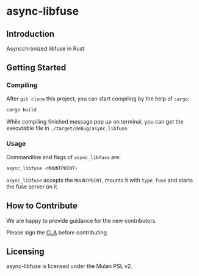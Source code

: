 # async-libfuse

## Introduction
Asyncchronized libfuse in Rust

## Getting Started

### Compiling

After `git clone` this project, you can start compiling by the help of `cargo`:

```sh
cargo build
```

While compiling finished message pop up on terminal, you can get the executable file in `./target/debug/async_libfuse`.

### Usage

Commandline and flags of `async_libfuse` are:

```sh
async_libfuse <MOUNTPOINT>
```

`async_libfuse` accepts the `MOUNTPOINT`, mounts it with `type fuse` and starts the fuse server on it.

## How to Contribute

We are happy to provide guidance for the new contributors.

Please sign the [CLA](https://openeuler.org/en/cla.html) before contributing.

## Licensing

async-libfuse is licensed under the Mulan PSL v2.
